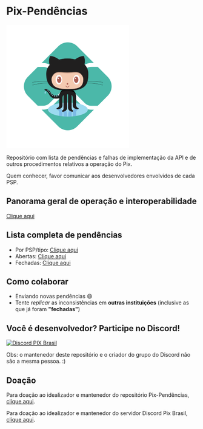# Pix-Pendências

<img alt="" src="https://raw.githubusercontent.com/renatofrota/pix-pendencias/main/octopix.png">

Repositório com lista de pendências e falhas de implementação da API e de outros procedimentos relativos a operação do Pix.

Quem conhecer, favor comunicar aos desenvolvedores envolvidos de cada PSP.

## Panorama geral de operação e interoperabilidade

[Clique aqui](https://github.com/renatofrota/pix-pendencias/issues/22)

## Lista completa de pendências

* Por PSP/tipo: [Clique aqui](https://github.com/renatofrota/pix-pendencias/labels)
* Abertas: [Clique aqui](https://github.com/renatofrota/pix-pendencias/issues)
* Fechadas: [Clique aqui](https://github.com/renatofrota/pix-pendencias/issues?q=is%3Aissue+is%3Aclosed)

## Como colaborar

* Enviando novas pendências :smile:
* Tente *replicar* as inconsistências em **outras instituições** (inclusive as que já foram **"fechadas"**)

## Você é desenvolvedor? Participe no Discord!

<a href="https://discord.gg/mJGzEEPctr"><img alt="Discord PIX Brasil" src="https://discord.com/assets/fc0b01fe10a0b8c602fb0106d8189d9b.png" height="80px"></a>

Obs: o mantenedor deste repositório e o criador do grupo do Discord não são a mesma pessoa. :)

## Doação

Para doação ao idealizador e mantenedor do repositório Pix-Pendências, [clique aqui](https://pix.ae/fatura/DsvZKLcAzoyEzoyOIY4yTHvbwVy12ohWPYvZKLcAzodBZMhITHgtKnDOlowB8cQU2oRWvBv8zMhyzVfVFoiAzYfyJLgqTDuE3olM2o0SzoyWaV6VFM2STnwWlr).

Para doação ao idealizador e mantenedor do servidor Discord Pix Brasil, [clique aqui](https://pix.ae/fatura/DsvjHFGSxHPOPEF90DGyREttIFDWvBvHJoi5zVfVPGWAIDFWRVRW1GQAIFROPJWOyV6Vloz5JnvjvVZy0HOWyDRW1GQAIFRuIFDWvBvDJn4EaVfVPMkRJBjLQB0pmLlpGYkRzM40FZmDQAgNGZyWGYwuQAvEzAkRzV6VFM2STnwWlr).
